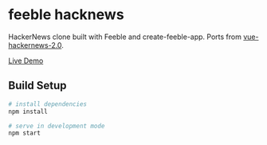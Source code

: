 # feeble hacknews

HackerNews clone built with Feeble and create-feeble-app. Ports from [vue-hackernews-2.0](https://github.com/vuejs/vue-hackernews-2.0).

[Live Demo](https://feeblejs.github.io/hackernews)

## Build Setup

```bash
# install dependencies
npm install

# serve in development mode
npm start
```
